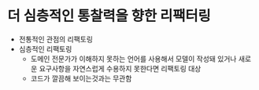 # 더 심층적인 통찰력을 향한 리팩터링

- 전통적인 관점의 리팩토링
- 심층적인 리팩토링
  - 도메인 전문가가 이해하지 못하는 언어를 사용해서 모델이 작성돼 있거나 새로운 요구사항을 자연스럽게 수용하지 못한다면 리팩토링 대상
  - 코드가 깔끔해 보이는것과는 무관함
